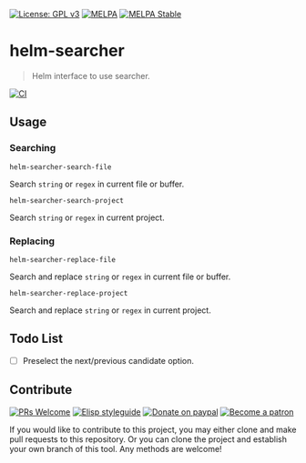 [![License: GPL v3](https://img.shields.io/badge/License-GPL%20v3-blue.svg)](https://www.gnu.org/licenses/gpl-3.0)
[![MELPA](https://melpa.org/packages/helm-searcher-badge.svg)](https://melpa.org/#/helm-searcher)
[![MELPA Stable](https://stable.melpa.org/packages/helm-searcher-badge.svg)](https://stable.melpa.org/#/helm-searcher)

# helm-searcher
> Helm interface to use searcher.

[![CI](https://github.com/emacs-helm/helm-searcher/actions/workflows/test.yml/badge.svg)](https://github.com/emacs-helm/helm-searcher/actions/workflows/test.yml)

## Usage

### Searching

`helm-searcher-search-file`

Search `string` or `regex` in current file or buffer.

`helm-searcher-search-project`

Search `string` or `regex` in current project.

### Replacing

`helm-searcher-replace-file`

Search and replace `string` or `regex` in current file or buffer.

`helm-searcher-replace-project`

Search and replace `string` or `regex` in current project.

## Todo List

- [ ] Preselect the next/previous candidate option.

## Contribute

[![PRs Welcome](https://img.shields.io/badge/PRs-welcome-brightgreen.svg)](http://makeapullrequest.com)
[![Elisp styleguide](https://img.shields.io/badge/elisp-style%20guide-purple)](https://github.com/bbatsov/emacs-lisp-style-guide)
[![Donate on paypal](https://img.shields.io/badge/paypal-donate-1?logo=paypal&color=blue)](https://www.paypal.me/jcs090218)
[![Become a patron](https://img.shields.io/badge/patreon-become%20a%20patron-orange.svg?logo=patreon)](https://www.patreon.com/jcs090218)

If you would like to contribute to this project, you may either
clone and make pull requests to this repository. Or you can
clone the project and establish your own branch of this tool.
Any methods are welcome!
